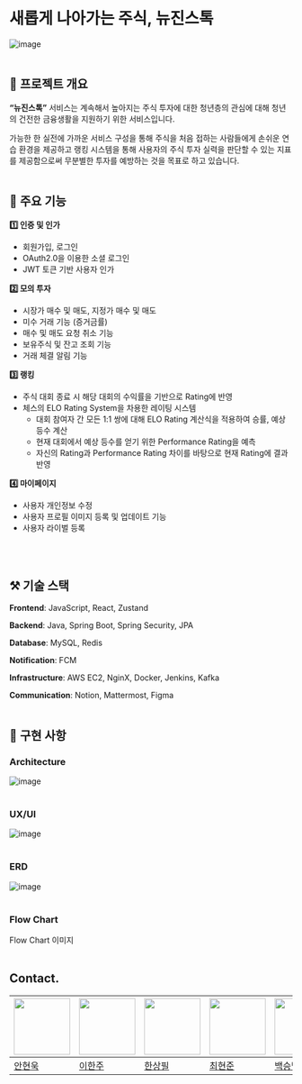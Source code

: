 # 새롭게 나아가는 주식, 뉴진스톡
![image](https://github.com/user-attachments/assets/e0f798ba-d65e-4960-8aa1-c5c00df3f059)
<br/>
<br/>

## 📖 **프로젝트 개요**

**“뉴진스톡”** 서비스는 계속해서 높아지는 주식 투자에 대한 청년층의 관심에 대해 청년의 건전한 금융생활을 지원하기 위한 서비스입니다. 

 가능한 한 실전에 가까운 서비스 구성을 통해 주식을 처음 접하는 사람들에게 손쉬운 연습 환경을 제공하고 랭킹 시스템을 통해 사용자의 주식 투자 실력을 판단할 수 있는 지표를 제공함으로써 무분별한 투자를 예방하는 것을 목표로 하고 있습니다.
<br/>
<br/>

## 🔎 **주요 기능**

**1️⃣ 인증 및 인가**

- 회원가입, 로그인
- OAuth2.0을 이용한 소셜 로그인
- JWT 토큰 기반 사용자 인가

**2️⃣ 모의 투자**

- 시장가 매수 및 매도, 지정가 매수 및 매도
- 미수 거래 기능 (증거금률)
- 매수 및 매도 요청 취소 기능
- 보유주식 및 잔고 조회 기능
- 거래 체결 알림 기능

**3️⃣ 랭킹** 

- 주식 대회 종료 시 해당 대회의 수익률을 기반으로 Rating에 반영
- 체스의 ELO Rating System을 차용한 레이팅 시스템
    - 대회 참여자 간 모든 1:1 쌍에 대해 ELO Rating 계산식을 적용하여 승률, 예상 등수 계산
    - 현재 대회에서 예상 등수를 얻기 위한 Performance Rating을 예측
    - 자신의 Rating과 Performance Rating 차이를 바탕으로 현재 Rating에 결과 반영

**4️⃣ 마이페이지**

- 사용자 개인정보 수정
- 사용자 프로필 이미지 등록 및 업데이트 기능
- 사용자 라이벌 등록
<br/>
<br/>

## ⚒️ **기술 스택**


**Frontend**: JavaScript, React, Zustand

**Backend**: Java, Spring Boot, Spring Security, JPA

**Database**: MySQL, Redis

**Notification**: FCM

**Infrastructure**: AWS EC2, NginX, Docker, Jenkins, Kafka

**Communication**: Notion, Mattermost, Figma
<br/>
<br/>


 
## 📰 **구현 사항**


### **Architecture**
![image](https://github.com/user-attachments/assets/f517e378-bbdb-45e5-a540-8c4aece6b185)
<br/>
<br/>

### **UX/UI**
![image](https://github.com/user-attachments/assets/c38fd855-5009-4ba6-9b7e-2be75f67bb65)
<br/>
<br/>

### ERD
![image](https://github.com/user-attachments/assets/1ed348ac-017d-496e-9c92-ae7e4cd69ff0)
<br/>
<br/>

### **Flow Chart**

Flow Chart 이미지
<br/>
<br/>

## Contact.
|<img src="https://avatars.githubusercontent.com/u/102630597?s=400&u=bf0043f58745c8dc23e603730607d514ec522343&v=4" width="100px" height="100px">|<img src="https://avatars.githubusercontent.com/u/103047410?v=4" width="100px" height="100px">|<img src="https://avatars.githubusercontent.com/u/118046174?v=4" width="100px" height="100px">|<img src="https://avatars.githubusercontent.com/u/122759610?v=4" width="100px" height="100px">|<img src="https://avatars.githubusercontent.com/u/96874470?v=4" width="100px" height="100px">
|--|--|--|--|--|
|[안현욱](https://github.com/hyunuk17)|[이한주](https://github.com/namesnames)|[한상필](https://github.com/given-dragon)|[최현준](https://github.com/HJtheKing)|[백승범](https://github.com/beom0419)|

